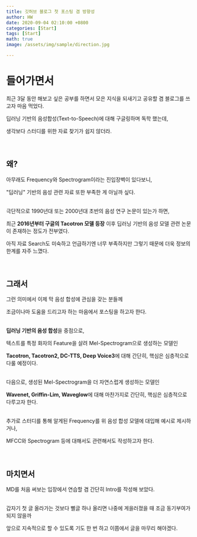 ```yaml
---
title: 깃허브 블로그 첫 포스팅 겸 방향성 
author: HW
date: 2020-09-04 02:10:00 +0800
categories: [Start]
tags: [Start]
math: true
image: /assets/img/sample/direction.jpg

---
```




# **들어가면서**

최근 3달 동안 해보고 싶은 공부를 하면서 모은 지식을 되새기고 공유할 겸 블로그를 쓰고자 마음 먹었다.

딥러닝 기반의 음성합성(Text-to-Speech)에 대해 구글링하며 독학 했는데, <br/>

생각보다 스터디를 위한 자료 찾기가 쉽지 않더라.<br/><br/><br/>





## **왜?**

아무래도 Frequency와 Spectrogram이라는 진입장벽이 있다보니, <br/>

"딥러닝" 기반의 음성 관련 자료 또한 부족한 게 아닐까 싶다.<br/><br/>

극단적으로 1990년대 또는 2000년대 초반의 음성 연구 논문이 있는가 하면, 

최근 **2016년부터 구글의 Tacotron 모델 등장** 이후 딥러닝 기반의 음성 모델 관련 논문이 존재하는 정도가 전부였다.

아직 자료 Search도 미숙하고 언급하기엔 너무 부족하지만 그렇기 때문에 더욱 정보의 한계를 자주 느꼈다.<br/><br/><br/>



## **그래서**

그런 의미에서 이제 막 음성 합성에 관심을 갖는 분들께 

조금이나마 도움을 드리고자 하는 마음에서 포스팅을 하고자 한다.<br/><br/>



**딥러닝 기반의 음성 합성**을 중점으로, 

텍스트를 특정 화자의 Feature을 살려 Mel-Spectrogram으로 생성하는 모델인 

**Tacotron, Tacotron2, DC-TTS, Deep Voice3**에 대해 간단히, 핵심은 심층적으로 다룰 예정이다.<br/><br/>



다음으로, 생성된 Mel-Spectrogram을 더 자연스럽게 생성하는 모델인

**Wavenet, Griffin-Lim, Waveglow**에 대해 마찬가지로 간단히, 핵심은 심층적으로 다루고자 한다.<br/><br/>



추가로 스터디를 통해 알게된 Frequency를 위 음성 합성 모델에 대입해 예시로 제시하거나,

MFCC와 Spectrogram 등에 대해서도 관련해서도 작성하고자 한다.<br/><br/><br/>



## **마치면서**

MD를 처음 써보는 입장에서 연습할 겸 간단히 Intro를 작성해 보았다.<br/><br/>



갑자기 첫 글 올라가는 것보다 뻘글 하나 올리면 나중에 게을러졌을 때 조금 동기부여가 되지 않을까

앞으로 지속적으로 할 수 있도록 기도 한 번 하고 이쯤에서 글을 마무리 해야겠다. 

